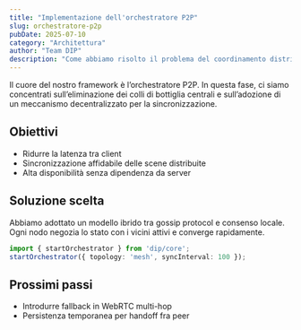 ```yaml
---
title: "Implementazione dell'orchestratore P2P"
slug: orchestratore-p2p
pubDate: 2025-07-10
category: "Architettura"
author: "Team DIP"
description: "Come abbiamo risolto il problema del coordinamento distribuito senza server centrale."
---
```


Il cuore del nostro framework è l’orchestratore P2P. In questa fase, ci siamo concentrati sull’eliminazione dei colli di bottiglia centrali e sull’adozione di un meccanismo decentralizzato per la sincronizzazione.

## Obiettivi

- Ridurre la latenza tra client
- Sincronizzazione affidabile delle scene distribuite
- Alta disponibilità senza dipendenza da server

## Soluzione scelta

Abbiamo adottato un modello ibrido tra gossip protocol e consenso locale. Ogni nodo negozia lo stato con i vicini attivi e converge rapidamente.

```ts
import { startOrchestrator } from 'dip/core';
startOrchestrator({ topology: 'mesh', syncInterval: 100 });
```

## Prossimi passi

- Introdurre fallback in WebRTC multi-hop
- Persistenza temporanea per handoff fra peer
